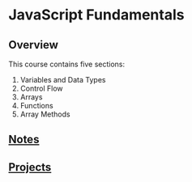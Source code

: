 # JavaScript Fundamentals

## Overview

This course contains five sections:

1. Variables and Data Types
2. Control Flow
3. Arrays
4. Functions
5. Array Methods

## [Notes](./notes.md)

## [Projects](./projects/)
